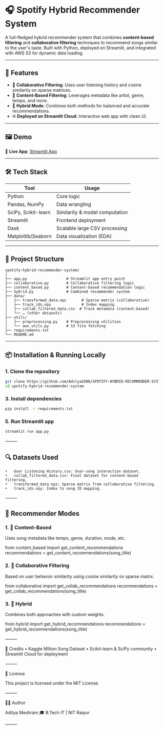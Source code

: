 # 🎧 Spotify Hybrid Recommender System

A full-fledged hybrid recommender system that combines **content-based filtering** and **collaborative filtering** techniques to recommend songs similar to the user's taste. Built with Python, deployed on Streamlit, and integrated with AWS S3 for dynamic data loading.

---

## 🚀 Features

- 🎵 **Collaborative Filtering**: Uses user listening history and cosine similarity on sparse matrices.
- 🧠 **Content-Based Filtering**: Leverages metadata like artist, genre, tempo, and more.
- 🔄 **Hybrid Mode**: Combines both methods for balanced and accurate recommendations.
- 🌐 **Deployed on Streamlit Cloud**: Interactive web app with clean UI.


---

## 🖼️ Demo

🔗 **Live App**: [Streamlit App](https://aditya2600-spotify-hybrid-recommender-system-app-nw68nq.streamlit.app)



---

## 🛠️ Tech Stack

| Tool             | Usage                          |
|------------------|--------------------------------|
| Python           | Core logic                     |
| Pandas, NumPy    | Data wrangling                 |
| SciPy, Scikit-learn | Similarity & model computation |
| Streamlit        | Frontend deployment            |
| Dask             | Scalable large CSV processing  |
| Matplotlib/Seaborn | Data visualization (EDA)     |

---

## 📁 Project Structure

```
spotify-hybrid-recommender-system/
│
├── app.py                  # Streamlit app entry point
├── collaborative.py        # Collaborative filtering logic
├── content_based.py        # Content-based recommendation logic
├── hybrid.py               # Combined recommender system
├── data/
│   ├── transformed_data.npz       # Sparse matrix (collaborative)
│   ├── track_ids.npy              # Index mapping
│   ├── collab_filtered_data.csv  # Track metadata (content-based)
│   └── … (other datasets)
├── utils/
│   ├── preprocessing.py    # Preprocessing utilities
│   └── aws_utils.py        # S3 file fetching
├── requirements.txt
└── README.md
```
---

## 📦 Installation & Running Locally


### 1. Clone the repository
```bash
git clone https://github.com/Aditya2600/SPOTIFY-HYBRID-RECOMMENDER-SYSTEM
cd spotify-hybrid-recommender-system
```


### 3. Install dependencies
```bash
pip install -r requirements.txt
```


### 5. Run Streamlit app
```bash
streamlit run app.py
```

⸻

## 🔍 Datasets Used
	•	User Listening History.csv: User-song interaction dataset.
	•	collab_filtered_data.csv: Final dataset for content-based filtering.
	•	transformed_data.npz: Sparse matrix from collaborative filtering.
	•	track_ids.npy: Index to song ID mapping.



⸻

## 🧪 Recommender Modes


### 1. 🎯 Content-Based

Uses song metadata like tempo, genre, duration, mode, etc.

from content_based import get_content_recommendations
recommendations = get_content_recommendations(song_title)

### 2. 🤝 Collaborative Filtering

Based on user behavior similarity using cosine similarity on sparse matrix.

from collaborative import get_collab_recommendations
recommendations = get_collab_recommendations(song_title)

### 3. 🔁 Hybrid

Combines both approaches with custom weights.

from hybrid import get_hybrid_recommendations
recommendations = get_hybrid_recommendations(song_title)








⸻

🧾 Credits
	•	Kaggle Million Song Dataset
	•	Scikit-learn & SciPy community
	•	Streamlit Cloud for deployment

⸻

📄 License

This project is licensed under the MIT License.

⸻

🙋‍♂️ Author

Aditya Meshram
🎓 B.Tech IT | NIT Raipur


⸻


